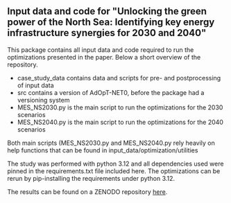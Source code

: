 Input data and code for "Unlocking the green power of the North Sea: Identifying key energy infrastructure synergies for 2030 and 2040"
--------------------------------
This package contains all input data and code required to run the optimizations
presented in the paper. Below a short overview of the repository.

- case_study_data contains data and scripts for pre- and postprocessing of input data
- src contains a version of AdOpT-NET0, before the package had a versioning system
- MES_NS2030.py is the main script to run the optimizations for the 2030 scenarios
- MES_NS2040.py is the main script to run the optimizations for the 2040 scenarios

Both main scripts (MES_NS2030.py and MES_NS2040.py rely heavily on help functions that
can be found in input_data/optimization/utilities

The study was performed with python 3.12 and all dependencies used were pinned in the
requirements.txt file included here. The optimizations can be rerun by pip-installing
the requirements under python 3.12.

The results can be found on a ZENODO repository [here](https://doi.org/10.5281/zenodo.14336316).

